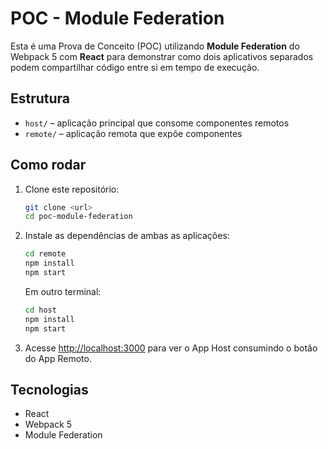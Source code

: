# POC - Module Federation

Esta é uma Prova de Conceito (POC) utilizando **Module Federation** do Webpack 5 com **React** para demonstrar como dois aplicativos separados podem compartilhar código entre si em tempo de execução.

## Estrutura

- `host/` – aplicação principal que consome componentes remotos
- `remote/` – aplicação remota que expõe componentes

## Como rodar

1. Clone este repositório:
   ```bash
   git clone <url>
   cd poc-module-federation
   ```

2. Instale as dependências de ambas as aplicações:

   ```bash
   cd remote
   npm install
   npm start
   ```

   Em outro terminal:

   ```bash
   cd host
   npm install
   npm start
   ```

3. Acesse [http://localhost:3000](http://localhost:3000) para ver o App Host consumindo o botão do App Remoto.

## Tecnologias

- React
- Webpack 5
- Module Federation

